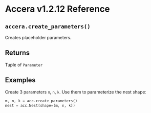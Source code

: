 [//]: # (Project: Accera)
[//]: # (Version: v1.2.12)

# Accera v1.2.12 Reference

## `accera.create_parameters()`
Creates placeholder parameters.

## Returns
Tuple of `Parameter`

## Examples

Create 3 parameters `m`, `n`, `k`. Use them to parameterize the nest shape:

```python
m, n, k = acc.create_parameters()
nest = acc.Nest(shape=(m, n, k))
```

<div style="page-break-after: always;"></div>


